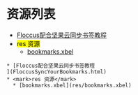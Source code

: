 
# 资源列表
* [Floccus配合坚果云同步书签教程
](FloccusSyncYourBookmarks.html)
* <mark>res 资源</mark>
  * [bookmarks.xbel](res/bookmarks.xbel)


```mind:height=300,title=内容概要,color
* [Floccus配合坚果云同步书签教程
](FloccusSyncYourBookmarks.html)
* <mark>res 资源</mark>
  * [bookmarks.xbel](res/bookmarks.xbel)
```
